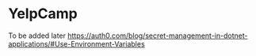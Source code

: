# YelpCamp
To be added later
https://auth0.com/blog/secret-management-in-dotnet-applications/#Use-Environment-Variables